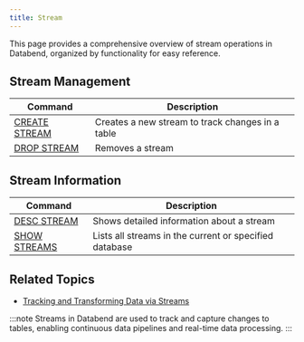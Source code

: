 ```yaml
---
title: Stream
---
```


This page provides a comprehensive overview of stream operations in Databend, organized by functionality for easy reference.

## Stream Management

| Command | Description |
|---------|-------------|
| [CREATE STREAM](create-stream.md) | Creates a new stream to track changes in a table |
| [DROP STREAM](drop-stream.md) | Removes a stream |

## Stream Information

| Command | Description |
|---------|-------------|
| [DESC STREAM](desc-stream.md) | Shows detailed information about a stream |
| [SHOW STREAMS](show-streams.md) | Lists all streams in the current or specified database |

## Related Topics

- [Tracking and Transforming Data via Streams](/guides/load-data/continuous-data-pipelines/stream)

:::note
Streams in Databend are used to track and capture changes to tables, enabling continuous data pipelines and real-time data processing.
:::